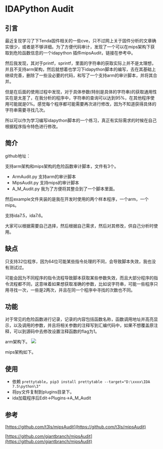# IDAPython Audit

## 引言 ##
最近复现学习了下Tenda固件相关的一些cve，只不过网上关于固件分析的文章确实很少，或者是不够详细。为了方便代码审计，发现了一个可以在mips架构下获取到危险函数信息的一个idapython 插件mipsAudit，链接在参考中。

然后我发现，其对于printf，sprintf，里面的字符串的获取实际上并不是太理想，并且不支持arm架构，然后就想着也学习下idapython脚本的编写，去在其基础上继续完善，删除了一些没必要的代码，和写了一个支持arm的审计脚本，并将其合并。

但是在后面的使用过程中发现，对于具体参数(特别是具体的字符串)的获取通用性实在是太差了，在我分析的程序中，字符串的查询可以达到95%，在其他程序使用可能就是0%。感觉每个程序都可能需要再次进行修改，因为不知道获得具体的字符串需要寻找几次。

所以可以作为学习编写idapython脚本的一个练习，真正有实际需求的时候在自己根据程序指令特色进行修改。
## 简介 ##
github地址：

支持arm架构和mips架构的危险函数审计脚本，文件有3个。

- ArmAudit.py	支持arm的审计脚本
- MipsAudit.py	支持mips的审计脚本
- A_M_Audit.py	我为了方便将其整合到了一个脚本里面。

然后example文件夹装的是我在开发时使用的两个样本程序，一个arm，一个mips。

支持ida7.5，ida7.6。

大家可以根据需要自己选择，然后根据自己需求，然后对其修改，供自己分析时使用。


## 缺点 ##
只支持32位程序，因为64位可能某些指令处理的不同，会导致脚本失效，我也没有测试过。

可能会因为不同程序的指令流程导致脚本获取某些参数失效，而且大部分程序的指令流程都不同，这意味着如果想获取准确的参数，比如说字符串，可能一些程序只用寻找一次，一些是2两次，并且在同一个程序中寻找的次数也不同。

## 功能 ##
对于常见的危险函数进行记录，记录的内容包括函数名称，函数调用地址并高亮显示，以及调用的参数，并且将相关参数的注释写到汇编代码中，如果不想覆盖原注释，可以到源码中去修改设置注释函数的flag为1。

arm架构下。
![](https://github.com/The-Itach1/Audit/image/)

mips架构如下。
![]()

## 使用 ##
- 依赖 `prettytable`，`pip3 install prettytable --target="D:\xxxx\IDA 7.5\python\3"`
- 将py文件复制到plugins目录下。
- ida加载程序后Edit->Plugins->A_M_Audit

## 参考 ##
[https://github.com/t3ls/mipsAudit](https://github.com/t3ls/mipsAudit)

[https://github.com/giantbranch/mipsAudit](https://github.com/giantbranch/mipsAudit)

